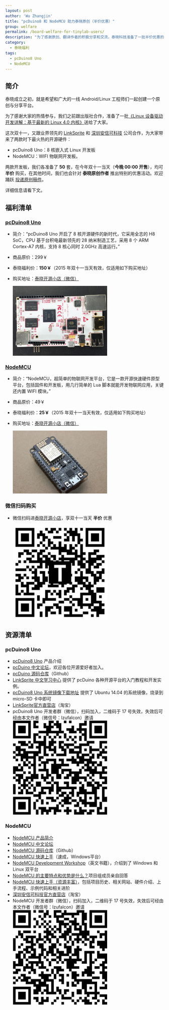 ```yaml
---
layout: post
author: 'Wu Zhangjin'
title: "pcDuino8 和 NodeMCU 助力泰晓原创（半价优惠）"
group: welfare
permalink: /board-welfare-for-tinylab-users/
description: "为了感谢原创、翻译作者的积极分享和交流，泰晓科技准备了一批半价优惠的开源开发板：pcDuino8 Uno 和 NodeMCU 给大家。"
category:
  - 泰晓福利
tags:
  - pcDuino8 Uno
  - NodeMCU
---
```


## 简介

泰晓成立之初，就是希望和广大的一线 Android/Linux 工程师们一起创建一个原创与分享平台。

为了感谢大家的热情参与，我们之前跟出版社合作，准备了一批[《Linux 设备驱动开发详解：基于最新的 Linux 4.0 内核》](http://tinylab.org/book-welfare-for-tinylab-contributors/)送给了大家。

这次双十一，又跟业界领先的 [LinkSprite](http://www.linksprite.com) 和 [深圳安信可科技](http://www.nodemcu.com) 公司合作，为大家带来了两款时下最火热的开源硬件：

* pcDuino8 Uno：8 核嵌入式 Linux 开发板
* NodeMCU：WIFI 物联网开发板。

两款开发板，我们各准备了 **50** 套，在今年双十一当天（**今晚 00:00 开售**），均可 **半价** 购买，在其他时间，我们也会针对 **泰晓原创作者** 推出特别的优惠活动。欢迎踊跃 [投递原创稿件](http://tinylab.org/post/)。

详细信息请看下文。

## 福利清单

### [pcDuino8 Uno](http://tinylab.org/introduction-of-pcduino8-Uno/)
  * 简介：“pcDuino8 Uno 开启了 8 核开源硬件的新时代，它采用全志的 H8 SoC，CPU 基于台积电最新领先的 28 纳米制造工艺，采用 8 个 ARM Cortex-A7 内核，支持 8 核心同时 2.0GHz 高速运行。”
  * 商品原价：299￥
  * 泰晓福利价：**150￥**（2015 年双十一当天有效，仅适用如下购买地址）
  * 购买地址：[泰晓开源小店（微信）](http://weidian.com/?userid=335178200)

    <img src="/images/boards/pcduino/pcduino8_uno.jpg" title="NodeMCU" width="300">

### [NodeMCU](http://www.nodemcu.com)
  * 简介：“NodeMCU，超简单的物联网开发平台，它是一款开源快速硬件原型平台，包括固件和开发板，用几行简单的 Lua 脚本就能开发物联网应用，关键还内置 WIFI 模块。”
  * 商品原价：49￥
  * 泰晓福利价：**25￥**（2015 年双十一当天有效，仅适用如下购买地址）
  * 购买地址：[泰晓开源小店（微信）](http://weidian.com/?userid=335178200)

    <img src="/images/boards/nodemcu/nodemcu.jpg" title="NodeMCU" width="300">

### 微信扫码购买

  * 微信扫码进[泰晓开源小店](http://weidian.com/?userid=335178200)，享双十一当天 **半价** 优惠

    <img src="/images/weidian/tinylab-shop.jpg" title="泰晓开源小店" width="300">

## 资源清单

### pcDuino8 Uno
  * [pcDuino8 Uno][1] 产品介绍
  * [pcDuino 中文论坛][4]，欢迎各位开源爱好者加入。
  * [pcDuino 源码仓库][12]（Github）
  * [LinkSprite 中文学习中心][3] 提供了 pcDuino 各种开源平台的入门教程和开发实例。
  * [pcDuino8 Uno 系统镜像下载地址][2] 提供了 Ubuntu 14.04 的系统镜像，烧录到 micro-SD 卡中即可
  * [LinkSprite官方直营店](https://item.taobao.com/item.htm?spm=a312a.7700824.w4002-10306272528.18.AoiCcY&id=524127271863)（淘宝）
  * pcDuino8 Uno 开发者群（微信），扫码加入，二维码于 17 号失效，失效后可经由本文作者（微信号：lzufalcon）邀请
    <img src="/images/boards/pcduino/pcduino-weixin-group.jpg" title="pcDuino Developer Group" width="300">

### NodeMCU
  * [NodeMCU 产品简介][5]
  * [NodeMCU 中文论坛][9]
  * [NodeMCU 源码仓库][10]（Github）
  * [NodeMCU 快速上手][6]（速成，Windows平台）
  * [NodeMCU Development Workshop][7]（英文书籍），介绍到了 Windows 和 Linux 双平台
  * [NodeMCU 的主要特点和优势是什么？][8]项目组成员亲自回答
  * [NodeMCU 快速上手（资源丰富）][11]，包括项目历史、相关网站、硬件介绍、上手流程、示例代码和相关进阶
  * [深圳安信可科技官方直营店](https://shop72165205.world.taobao.com/)（淘宝）
  * NodeMCU 开发者群（微信），扫码加入，二维码于 17 号失效，失效后可经由本文作者（微信号：lzufalcon）邀请
    <img src="/images/boards/nodemcu/nodemcu-weixin-group.jpg" title="NodeMCU Developer Group" width="300">


 [1]: http://tinylab.org/introduction-of-pcduino8-Uno/
 [2]: http://www.linksprite.com/image-for-pcduino8-uno/
 [3]: http://cnlearn.linksprite.com
 [4]: http://www.pcduino.org

 [5]: http://www.nodemcu.com
 [6]: http://wiki.jackslab.org/Getting_Started_with_Noduino_on_Windows
 [7]: https://books.google.com.hk/books?id=XP9ICgAAQBAJ&printsec=frontcover&redir_esc=y#v=onepage&q&f=false
 [8]: http://www.zhihu.com/question/36288709
 [9]: http://bbs.nodemcu.com/
 [10]: https://github.com/nodemcu
 [11]: http://www.bkjia.com/Androidjc/988186.html
 [12]: https://github.com/pcduino
